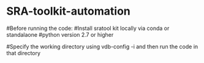 # SRA-toolkit-automation

#Before running the code:
#Install sratool kit locally via conda or standalaone 
#python version 2.7 or higher

#Specify the working directory using vdb-config -i and then run the code in that directory 
